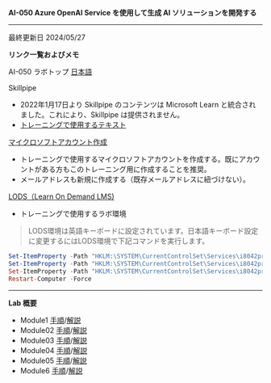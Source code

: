 **AI-050 Azure OpenAI Service を使用して生成 AI ソリューションを開発する**
***

最終更新日 2024/05/27

**リンク一覧およびメモ**

AI-050 ラボトップ [日本語](https://github.com/MicrosoftLearning/mslearn-openai.ja-jp/tree/main/Labfiles)

Skillpipe

- 2022年1月17日より Skillpipe のコンテンツは Microsoft Learn と統合されました。これにより、Skillpipe は提供されません。
- [トレーニングで使用するテキスト](https://learn.microsoft.com/ja-jp/training/paths/develop-ai-solutions-azure-openai/)

[マイクロソフトアカウント作成](https://account.microsoft.com/account/Account)

- トレーニングで使用するマイクロソフトアカウントを作成する。既にアカウントがある方もこのトレーニング用に作成することを推奨。
- メールアドレスも新規に作成する（既存メールアドレスに紐づけない）。

[LODS（Learn On Demand LMS)](https://esi.learnondemand.net/User/Login?ReturnUrl=%2F)

- トレーニングで使用するラボ環境

 > LODS環境は英語キーボードに設定されています。日本語キーボード設定に変更するにはLODS環境で下記コマンドを実行します。

```powershell
Set-ItemProperty -Path "HKLM:\SYSTEM\CurrentControlSet\Services\i8042prt\Parameters" -Name "LayerDriver JPN" -Value "kbd106.dll"
Set-ItemProperty -Path "HKLM:\SYSTEM\CurrentControlSet\Services\i8042prt\Parameters" -Name "OverrideKeyboardType" -Value 7
Set-ItemProperty -Path "HKLM:\SYSTEM\CurrentControlSet\Services\i8042prt\Parameters" -Name "OverrideKeyboardSubtype" -Value 2
Restart-Computer -Force
```

---

**Lab 概要**

- Module1 [手順](https://github.com/MicrosoftLearning/mslearn-openai.ja-jp/blob/main/Instructions/Exercises/01-get-started-azure-openai.md)/[解説](https://github.com/naonao71/note/blob/main/AI-050/mod1.md)
- Module02 [手順](https://github.com/MicrosoftLearning/mslearn-openai.ja-jp/blob/main/Instructions/Exercises/02-natural-language-azure-openai.md)/[解説](https://github.com/naonao71/note/blob/main/AI-050/mod2.md)
- Module03 [手順](https://github.com/MicrosoftLearning/mslearn-openai.ja-jp/blob/main/Instructions/Exercises/03-prompt-engineering.md)/[解説](https://github.com/naonao71/note/blob/main/AI-050/mod3.md)
- Module04 [手順](https://github.com/MicrosoftLearning/mslearn-openai.ja-jp/blob/main/Instructions/Exercises/04-code-generation.md)/[解説](https://github.com/naonao71/note/blob/main/AI-050/mod4.md)
- Module05 [手順](https://github.com/MicrosoftLearning/mslearn-openai.ja-jp/blob/main/Instructions/Exercises/05-generate-images.md)/[解説](https://github.com/naonao71/note/blob/main/AI-050/mod5.md)
- Module6 [手順](https://github.com/MicrosoftLearning/mslearn-openai.ja-jp/blob/main/Instructions/Exercises/06-use-own-data.md)/[解説](https://github.com/naonao71/note/blob/main/AI-050/mod6.md)





